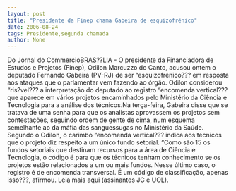 ```yaml
---
layout: post
title: "Presidente da Finep chama Gabeira de esquizofrênico"
date: 2006-08-24
tags: Presidente,segunda chamada
author: None
---
```

Do Jornal do CommercioBRAS??LIA - O presidente da Financiadora de Estudos e Projetos (Finep), Odilon Marcuzzo do Canto, acusou ontem o deputado Fernando Gabeira (PV-RJ) de ser “esquizofrênico??? em resposta aos ataques que o parlamentar vem fazendo ao órgão. 
Odilon considerou “ris?vel??? a interpretação do deputado ao registro “encomenda vertical??? que aparece em vários projetos encaminhados pelo Ministério da Ciência e Tecnologia para a análise dos técnicos.Na terça-feira, Gabeira disse que se tratava de uma senha para que os analistas aprovassem os projetos sem contestações, seguindo ordem de gente de cima, num esquema semelhante ao da máfia das sanguessugas no Ministério da Saúde. Segundo o Odilon, o carimbo “encomenda vertical??? indica aos técnicos que o projeto diz respeito a um único fundo setorial. “Como são 15 os fundos setoriais que destinam recursos para a área de Ciência e Tecnologia, o código é para que os técnicos tenham conhecimento se os projetos estão relacionados a um ou mais fundos. Nesse último caso, o registro é de encomenda transversal. É um código de classificação, apenas isso???, afirmou.
Leia mais aqui (assinantes JC e UOL). 